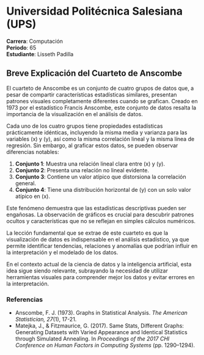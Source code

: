 # Universidad Politécnica Salesiana (UPS)

**Carrera**: Computación  
**Periodo**: 65  
**Estudiante**: Lisseth Padilla  

## Breve Explicación del Cuarteto de Anscombe

El cuarteto de Anscombe es un conjunto de cuatro grupos de datos que, a pesar de compartir características estadísticas similares, presentan patrones visuales completamente diferentes cuando se grafican. Creado en 1973 por el estadístico Francis Anscombe, este conjunto de datos resalta la importancia de la visualización en el análisis de datos.

Cada uno de los cuatro grupos tiene propiedades estadísticas prácticamente idénticas, incluyendo la misma media y varianza para las variables \(x\) y \(y\), así como la misma correlación lineal y la misma línea de regresión. Sin embargo, al graficar estos datos, se pueden observar diferencias notables:

1. **Conjunto 1**: Muestra una relación lineal clara entre \(x\) y \(y\).
2. **Conjunto 2**: Presenta una relación no lineal evidente.
3. **Conjunto 3**: Contiene un valor atípico que distorsiona la correlación general.
4. **Conjunto 4**: Tiene una distribución horizontal de \(y\) con un solo valor atípico en \(x\).

Este fenómeno demuestra que las estadísticas descriptivas pueden ser engañosas. La observación de gráficos es crucial para descubrir patrones ocultos y características que no se reflejan en simples cálculos numéricos. 

La lección fundamental que se extrae de este cuarteto es que la visualización de datos es indispensable en el análisis estadístico, ya que permite identificar tendencias, relaciones y anomalías que podrían influir en la interpretación y el modelado de los datos.

En el contexto actual de la ciencia de datos y la inteligencia artificial, esta idea sigue siendo relevante, subrayando la necesidad de utilizar herramientas visuales para comprender mejor los datos y evitar errores en la interpretación.

### Referencias

- Anscombe, F. J. (1973). Graphs in Statistical Analysis. *The American Statistician, 27*(1), 17-21.
- Matejka, J., & Fitzmaurice, G. (2017). Same Stats, Different Graphs: Generating Datasets with Varied Appearance and Identical Statistics through Simulated Annealing. In *Proceedings of the 2017 CHI Conference on Human Factors in Computing Systems* (pp. 1290–1294).

